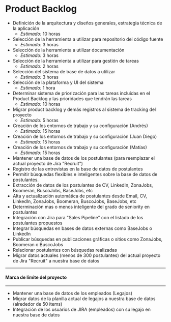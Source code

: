 ﻿# Product Backlog
* Definición de la arquitectura y diseños generales, estrategia técnica de la aplicación 
  * _Estimado:_ 10 horas
* Selección de la herramienta a utilizar para repositorio del código fuente 
  * _Estimado:_ 3 horas
* Selección de la herramienta a utilizar documentación
  * _Estimado:_ 3 horas
* Selección de la herramienta a utilizar para gestión de tareas
  * _Estimado:_ 2 horas
* Selección del sistema de base de datos a utilizar
  * _Estimado:_ 3 horas
* Selección de la plataforma y UI del sistema
  * _Estimado:_ 1 hora
* Determinar sistema de priorización para las tareas incluídas en el Product Backlog y las prioridades que tendrán las tareas
  * _Estimado:_ 10 horas
* Migrar product backlog y demás registros al sistema de tracking del proyecto
  * _Estimado:_ 5 horas
* Creación de los entornos de trabajo y su configuración (Andrés)
  * _Estimado:_ 15 horas
* Creación de los entornos de trabajo y su configuración (Juan Diego)
  * _Estimado:_ 15 horas
* Creación de los entornos de trabajo y su configuración (Matías)
  * _Estimado:_ 15 horas
* Mantener una base de datos de los postulantes (para reemplazar el actual proyecto de Jira "Recruit") 
* Registro de las entrevistas en la base de datos de postulantes
* Permitir búsquedas flexibles e inteligentes sobre la base de datos de postulantes. 
* Extracción de datos de los postulantes de CV, LinkedIn, ZonaJobs,  Boomeran, BuscoJobs, BaseJobs, etc
* Alta y actualización automática de postulantes desde Email, CV, LinkedIn, ZonaJobs,  Boomeran, BuscoJobs, BaseJobs, etc
* Determinación mas o menos inteligente del grado de seniority en postulantes
* Integración con Jira para "Sales Pipeline" con el listado de los postulantes propuestos
* Integrar búsquedas en bases de datos externas como BaseJobs o LinkedIn 
* Publicar búsquedas en publicaciones gráficas o sitios como ZonaJobs,  Boomeran o BuscoJobs
* Relacionar postulantes con búsquedas realizadas
* Migrar datos actuales (menos de 300 postulantes) del actual proyecto de Jira "Recruit" a nuestra base de datos

***
#### Marca de límite del proyecto
***

* Mantener una base de datos de los empleados (Legajos) 
* Migrar datos de la planilla actual de legajos a nuestra base de datos (alrededor de 50 items)
* Integración de los usuarios de JIRA (empleados) con su legajo en nuestra base de datos